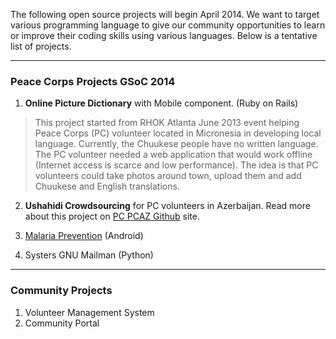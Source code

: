 The following open source projects will begin April 2014. We want to target various programming language to give our community opportunities to learn or improve their coding skills using various languages.  Below is a tentative list of projects.

***

### Peace Corps Projects GSoC 2014

1. **Online Picture Dictionary** with Mobile component. (Ruby on Rails)
>This project started from RHOK Atlanta June 2013 event helping Peace Corps (PC) volunteer located in Micronesia in developing local language. Currently, the Chuukese people have no written language. The PC volunteer needed a web application that would work offline (Internet access is scarce and low performance). The idea is that PC volunteers could take photos around town, upload them and add Chuukese and English translations. 

2. **Ushahidi Crowdsourcing** for PC volunteers in Azerbaijan. Read more about this project on [PC PCAZ Github](https://github.com/PeaceCorps/PCAZ) site.

3. [Malaria Prevention](https://github.com/systers/ossprojects/wiki/Malaria-Prevention) (Android)


4. Systers GNU Mailman (Python)

***

### Community Projects
1. Volunteer Management System
2. Community Portal
